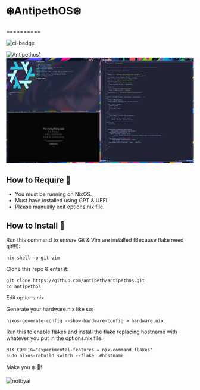 # ❄️AntipethOS❄️ 
==========

![ci-badge](https://img.shields.io/static/v1?label=Built%20with&message=NixOS&color=blue&logo=nixos&link=https://nixos.org&labelColor=111212)

![Antipethos1](https://github.com/antipeth/antipethos/blob/main/config/home/files/demo/desktop.png)
![Antipethos2](https://github.com/antipeth/antipethos/blob/main/config/home/files/demo/apps.png)

##  How to Require 🧊
- You must be running on NixOS.
- Must have installed using GPT & UEFI.
- Please manually edit options.nix file.

##  How to Install 👊

Run this command to ensure Git & Vim are installed (Because flake need git!!!):

```
nix-shell -p git vim
```

Clone this repo & enter it:

```
git clone https://github.com/antipeth/antipethos.git
cd antipethos
```

Edit options.nix

Generate your hardware.nix like so:

```
nixos-generate-config --show-hardware-config > hardware.nix
```

Run this to enable flakes and install the flake replacing hostname with whatever you put in the options.nix file:

```
NIX_CONFIG="experimental-features = nix-command flakes" 
sudo nixos-rebuild switch --flake .#hostname
```

Make you ❄️  🥶!

![notbyai](https://notbyai.fyi/img/written-by-human-not-by-ai-white.svg)
